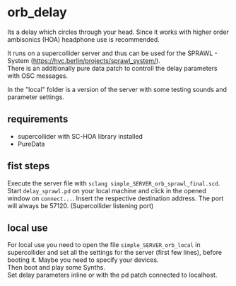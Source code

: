 # orb_delay

Its a delay which circles through your head.
Since it works with higher order ambisonics (HOA) headphone use is recommended.

It runs on a supercollider server and thus can be used for the SPRAWL - System (https://hvc.berlin/projects/sprawl_system/).   
There is an additionally pure data patch to controll the delay parameters with OSC messages. 

In the "local" folder is a version of the server with some testing sounds and parameter settings.

## requirements

- supercollider with SC-HOA library installed
- PureData

## fist steps

Execute the server file with `sclang simple_SERVER_orb_sprawl_final.scd`.   
Start `delay_sprawl.pd` on your local machine and click in the opened window on `connect...`. Insert the respective destination address.
The port will always be 57120. (Supercollider listening port)


## local use

For local use you need to open the file `simple_SERVER_orb_local` in supercollider and set all the settings for the server (first few lines), before booting it.
Maybe you need to specify your devices.   
Then boot and play some Synths.   
Set delay parameters inline or with the pd patch connected to localhost.

